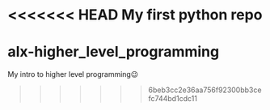<<<<<<< HEAD
My first python repo
=======
# alx-higher_level_programming
My intro to higher level programming😉
>>>>>>> 6beb3cc2e36aa756f92300bb3cefc744bd1cdc11
